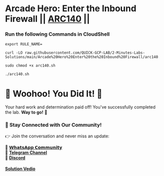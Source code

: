 # Arcade Hero: Enter the Inbound Firewall || [ARC140](https://www.cloudskillsboost.google/focuses/85629?parent=catalog) ||

### Run the following Commands in CloudShell

```
export RULE_NAME=
```
```
curl -LO raw.githubusercontent.com/QUICK-GCP-LAB/2-Minutes-Labs-Solutions/main/Arcade%20Hero%20Enter%20the%20Inbound%20Firewall/arc140.sh

sudo chmod +x arc140.sh

./arc140.sh
```

# 🎉 Woohoo! You Did It! 🎉

Your hard work and determination paid off!
You've successfully completed the lab. **Way to go!** 🚀

### 💬 Stay Connected with Our Community!

👉 Join the conversation and never miss an update:

💚 [**𝗪𝗵𝗮𝘁𝘀𝗔𝗽𝗽 𝗖𝗼𝗺𝗺𝘂𝗻𝗶𝘁𝘆**](https://chat.whatsapp.com/FYKYrKwcwYDE2Xl08SEi7D) <br>
📢 [**Telegram Channel**](https://t.me/+e1HQkO3ao2FmMGQ1) <br>
👥 [**Discord**](https://discord.gg/VzBN22adUC)

#### [Solution Vedio](https://www.youtube.com/@officialSheBright)
